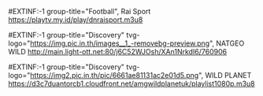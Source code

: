 #EXTINF:-1 group-title="Football", Rai Sport 
https://playtv.my.id/play/dnraisport.m3u8


#EXTINF:-1 group-title="Discovery" tvg-logo="https://img.pic.in.th/images__1_-removebg-preview.png", NATGEO WILD
http://main.light-ott.net:80/j6C52WJOsh/XAn1NrkdI6/760906

#EXTINF:-1 group-title="Discovery" tvg-logo="https://img2.pic.in.th/pic/6661ae81131ac2e01d5.png", WILD PLANET
https://d3c7duantorcb1.cloudfront.net/amgwildplanetuk/playlist1080p.m3u8

